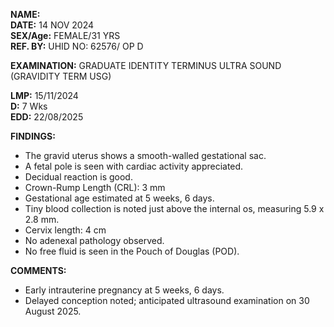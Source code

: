 **NAME:**  
**DATE:** 14 NOV 2024  
**SEX/Age:** FEMALE/31 YRS  
**REF. BY:** UHID NO: 62576/ OP D  

**EXAMINATION:** GRADUATE IDENTITY TERMINUS ULTRA SOUND (GRAVIDITY TERM USG)

**LMP:** 15/11/2024  
**D:** 7 Wks  
**EDD:** 22/08/2025

**FINDINGS:**

- The gravid uterus shows a smooth-walled gestational sac.
- A fetal pole is seen with cardiac activity appreciated.
- Decidual reaction is good.
- Crown-Rump Length (CRL): 3 mm
- Gestational age estimated at 5 weeks, 6 days.
- Tiny blood collection is noted just above the internal os, measuring 5.9 x 2.8 mm.
- Cervix length: 4 cm
- No adenexal pathology observed.
- No free fluid is seen in the Pouch of Douglas (POD).

**COMMENTS:**

- Early intrauterine pregnancy at 5 weeks, 6 days.
- Delayed conception noted; anticipated ultrasound examination on 30 August 2025.